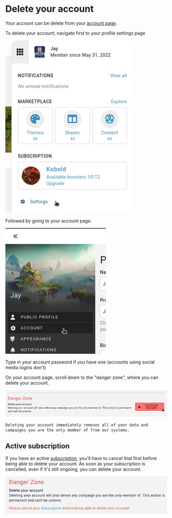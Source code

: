 # Delete your account

Your account can be delete from your [account page](https://app.kanka.io/settings/account).

To delete your account, navigate first to your profile settings page

![Settings link](img/delete-settings.png)

Followed by going to your account page.

![Account link](img/delete-account-nav.png)

Type in your account password if you have one (accounts using social media logins don't)

On your account page, scroll down to the "danger zone", where you can delete your account.

![Danger zone](img/delete-danger.png)

```{admonition} Data retention
Deleting your account immediately removes all of your data and campaigns you are the only member of from our systems.
```

## Active subscription

If you have an active [subscription](https://kanka.io/pricing), you'll have to cancel that first before being able to delete your account. As soon as your subscription is cancelled, even if it's still ongoing, you can delete your account.

![Subscription limitation](img/delete-sub.png)